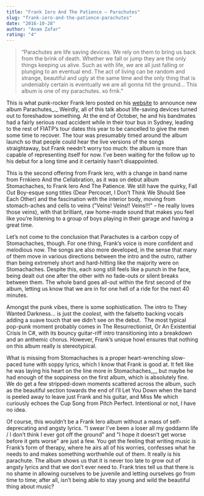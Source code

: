 ```yaml
---
title: "Frank Iero And The Patience – Parachutes"
slug: "frank-iero-and-the-patience-parachutes"
date: "2016-10-28"
author: "Anam Zafar"
rating: "4"
---
```


> “Parachutes are life saving devices. We rely on them to bring us back from the brink of death. Whether we fall or jump they are the only things keeping us alive. Such as with life, we are all just falling or plunging to an eventual end. The act of living can be random and strange, beautiful and ugly at the same time and the only thing that is undeniably certain is eventually we are all gonna hit the ground... This album is one of my parachutes. xo frnk.”

This is what punk-rocker Frank Iero posted on his [website](http://frank-iero.com) to announce new album Parachutes_._ Weirdly, all of this talk about life-saving devices turned out to foreshadow something. At the end of October, he and his bandmates had a fairly serious road accident while in their tour bus in Sydney, leading to the rest of FIATP’s tour dates this year to be cancelled to give the men some time to recover. The tour was presumably timed around the album launch so that people could hear the live versions of the songs straightaway, but Frank needn’t worry too much: the album is more than capable of representing itself for now. I’ve been waiting for the follow up to his debut for a long time and it certainly hasn’t disappointed.

This is the second offering from Frank Iero, with a change in band name from Frnkiero And the Cellabration, as it was on debut album Stomachaches, to Frank Iero And The Patience. We still have the quirky, Fall Out Boy-esque song titles (Dear Percocet, I Don’t Think We Should See Each Other) and the fascination with the interior body, moving from stomach-aches and cells to veins ("Veins! Veins!! Veins!!!" – he really loves those veins), with that brilliant, raw home-made sound that makes you feel like you’re listening to a group of boys playing in their garage and having a great time.

Let’s not come to the conclusion that Parachutes is a carbon copy of Stomachaches, though. For one thing, Frank’s voice is more confident and melodious now. The songs are also more developed, in the sense that many of them move in various directions between the intro and the outro, rather than being extremely short and hard-hitting like the majority were on Stomachaches. Despite this, each song still feels like a punch in the face, being dealt out one after the other with no fade-outs or silent breaks between them. The whole band goes all-out within the first second of the album, letting us know that we are in for one hell of a ride for the next 40 minutes.

Amongst the punk vibes, there is some sophistication. The intro to They Wanted Darkness... is just the _coolest,_ with the falsetto backing vocals adding a suave touch that we didn’t see on the debut.  The most typical pop-punk moment probably comes in The Resurrectionist, Or An Existential Crisis In C#, with its bouncy guitar-riff intro transitioning into a breakdown and an anthemic chorus. However, Frank’s unique howl ensures that nothing on this album really is stereotypical.

What is missing from Stomachaches is a proper heart-wrenching slow-paced tune with soppy lyrics, which I know that Frank is good at. It felt like he was laying his heart on the line more in Stomachaches_,_ but maybe he had enough of the soppiness on the first album, which is absolutely fine. We do get a few stripped-down moments scattered across the album, such as the beautiful section towards the end of I’ll Let You Down when the band is peeled away to leave just Frank and his guitar, and Miss Me which curiously echoes the Cup Song from Pitch Perfect. Intentional or not, I have no idea.

Of course, this wouldn’t be a Frank Iero album without a mass of self-deprecating and angsty lyrics. "I swear I’ve been a loser all my goddamn life / I don’t think I ever got off the ground" and "I hope it doesn’t get worse before it gets worse" are just a few. You get the feeling that writing music is Frank’s form of therapy, where he airs all of his worries, confesses what he needs to and makes something worthwhile out of them. It really is his parachute. The album shows us that it is never too late to grow out of angsty lyrics and that we don’t ever need to. Frank tries tell us that there is no shame in allowing ourselves to be juvenile and letting ourselves go from time to time; after all, isn’t being able to stay young and wild the beautiful thing about music?
